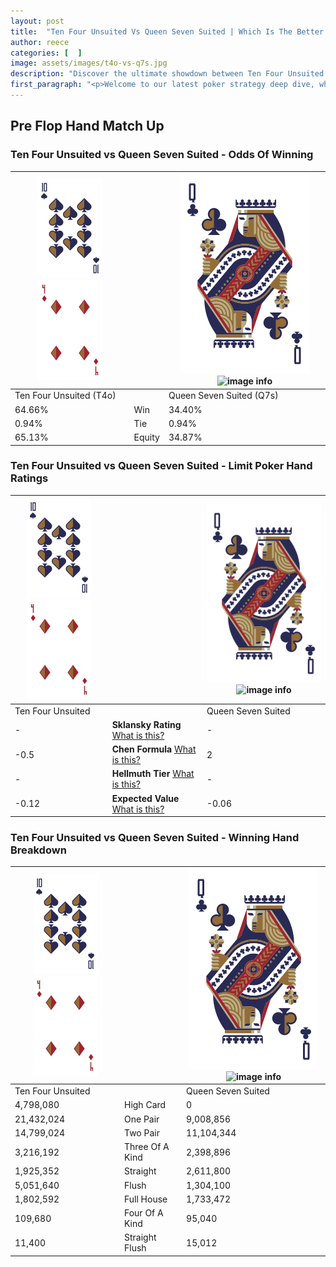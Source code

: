 ```yaml
---
layout: post
title:  "Ten Four Unsuited Vs Queen Seven Suited | Which Is The Better Hand In Poker? A Complete Guide"
author: reece
categories: [  ]
image: assets/images/t4o-vs-q7s.jpg
description: "Discover the ultimate showdown between Ten Four Unsuited and Queen Seven Suited in poker! Uncover the odds, strategies, and scenarios where one hand triumphs over the other. Get ready to up your poker game with this thrilling analysis."
first_paragraph: "<p>Welcome to our latest poker strategy deep dive, where we're pitting two distinct hands against each other in a high-stakes showdown: Ten Four Unsuited vs Queen Seven Suited.</p><p>In the dynamic world of poker, every decision counts, and knowing which hand holds the upper hand is key to your success at the table.</p><p>In this article, we'll dissect these two hands, explore the scenarios where one dominates the other, and equip you with the knowledge to make strategic choices that can tip the odds in your favor.</p><p>Get ready to unravel the intriguing dynamics of these poker hands and elevate your game to new heights.</p>"
---
```




[comment]: # (sp0)

## Pre Flop Hand Match Up

<div class="table hand-ratings" markdown="1"> 



### Ten Four Unsuited vs Queen Seven Suited - Odds Of Winning


    
| ![image info](assets/images/hand1/T.png) ![image info](assets/images/hand1/4o.png) |  | ![image info](assets/images/hand2/Q.png) ![image info](assets/images/hand2/7s.png) |
| -------- | -------- | -------- |
| Ten Four Unsuited (T4o) |  | Queen Seven Suited (Q7s) |
| 64.66% | Win | 34.40% |
| 0.94% | Tie | 0.94% |
| 65.13% | Equity | 34.87% |




[comment]: # (sp1)



### Ten Four Unsuited vs Queen Seven Suited - Limit Poker Hand Ratings


    
| ![image info](assets/images/hand1/T.png) ![image info](assets/images/hand1/4o.png) |  | ![image info](assets/images/hand2/Q.png) ![image info](assets/images/hand2/7s.png) |
| -------- | -------- | -------- |
| Ten Four Unsuited |  | Queen Seven Suited |
| - | **Sklansky Rating** [What is this?](/sklansky-rating-explained) | - |
| -0.5 | **Chen Formula** [What is this?](/chen-formula-explained) | 2 |
| - | **Hellmuth Tier** [What is this?](/Hellmuth-tier-explained) | - |
| -0.12 | **Expected Value** [What is this?](/expected-value-explained) | -0.06 |




[comment]: # (sp2)



### Ten Four Unsuited vs Queen Seven Suited - Winning Hand Breakdown


    
| ![image info](assets/images/hand1/T.png) ![image info](assets/images/hand1/4o.png) |  | ![image info](assets/images/hand2/Q.png) ![image info](assets/images/hand2/7s.png) |
| -------- | -------- | -------- |
| Ten Four Unsuited |  | Queen Seven Suited |
| 4,798,080 | High Card | 0 |
| 21,432,024 | One Pair | 9,008,856 |
| 14,799,024 | Two Pair | 11,104,344 |
| 3,216,192 | Three Of A Kind | 2,398,896 |
| 1,925,352 | Straight | 2,611,800 |
| 5,051,640 | Flush | 1,304,100 |
| 1,802,592 | Full House | 1,733,472 |
| 109,680 | Four Of A Kind | 95,040 |
| 11,400 | Straight Flush | 15,012 |




[comment]: # (sp3)



</div>

[comment]: # (sp4)



[comment]: # (sp5)

